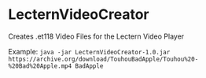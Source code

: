 # LecternVideoCreator
Creates .et118 Video Files for the Lectern Video Player

Example:
`java -jar LecternVideoCreator-1.0.jar https://archive.org/download/TouhouBadApple/Touhou%20-%20Bad%20Apple.mp4 BadApple`
